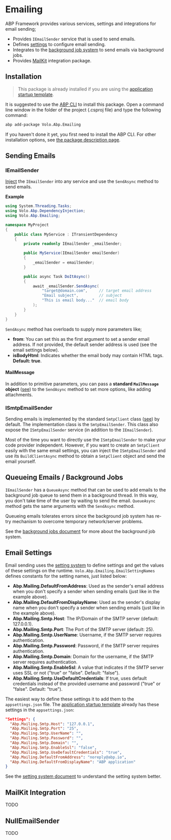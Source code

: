﻿# Emailing

ABP Framework provides various services, settings and integrations for email sending;

* Provides `IEmailSender` service that is used to send emails.
* Defines [settings](Settings.md) to configure email sending.
* Integrates to the [background job system](Background-Jobs.md) to send emails via background jobs.
* Provides [MailKit](https://github.com/jstedfast/MailKit) integration package.

## Installation

> This package is already installed if you are using the [application startup template](Startup-Templates/Application.md).

It is suggested to use the [ABP CLI](CLI.md) to install this package. Open a command line window in the folder of the project (.csproj file) and type the following command:

````bash
abp add-package Volo.Abp.Emailing
````

If you haven't done it yet, you first need to install the ABP CLI. For other installation options, see [the package description page](https://abp.io/package-detail/Volo.Abp.Emailing).

## Sending Emails

### IEmailSender

[Inject](Dependency-Injection.md) the `IEmailSender` into any service and use the `SendAsync` method to send emails.

**Example**

````csharp
using System.Threading.Tasks;
using Volo.Abp.DependencyInjection;
using Volo.Abp.Emailing;

namespace MyProject
{
    public class MyService : ITransientDependency
    {
        private readonly IEmailSender _emailSender;

        public MyService(IEmailSender emailSender)
        {
            _emailSender = emailSender;
        }

        public async Task DoItAsync()
        {
            await _emailSender.SendAsync(
                "target@domain.com",     // target email address
                "Email subject",         // subject
                "This is email body..."  // email body
            );
        }
    }
}
````

`SendAsync` method has overloads to supply more parameters like;

* **from**: You can set this as the first argument to set a sender email address. If not provided, the default sender address is used (see the email settings below).
* **isBodyHtml**: Indicates whether the email body may contain HTML tags. **Default: true**.

#### MailMessage

In addition to primitive parameters, you can pass a **standard `MailMessage` object** ([see](https://docs.microsoft.com/en-us/dotnet/api/system.net.mail.mailmessage)) to the `SendAsync` method to set more options, like adding attachments.

### ISmtpEmailSender

Sending emails is implemented by the standard `SmtpClient` class ([see](https://docs.microsoft.com/en-us/dotnet/api/system.net.mail.smtpclient)) by default. The implementation class is the `SmtpEmailSender`. This class also expose the `ISmtpEmailSender` service (in addition to the `IEmailSender`).

Most of the time you want to directly use the `ISmtpEmailSender` to make your code provider independent. However, if you want to create an `SmtpClient` easily with the same email settings, you can inject the `ISmtpEmailSender` and use its `BuildClientAsync` method to obtain a `SmtpClient` object and send the email yourself.

## Queueing Emails / Background Jobs

`IEmailSender` has a `QueueAsync` method that can be used to add emails to the background job queue to send them in a background thread. In this way, you don't take time of the user by waiting to send the email. `QueueAsync` method gets the same arguments with the `SendAsync` method.

Queueing emails tolerates errors since the background job system has re-try mechanism to overcome temporary network/server problems. 

See the [background jobs document](Background-Jobs.md) for more about the background job system.

## Email Settings

Email sending uses the [setting system](Settings.md) to define settings and get the values of these settings on the runtime. `Volo.Abp.Emailing.EmailSettingNames` defines constants for the setting names, just listed below:

* **Abp.Mailing.DefaultFromAddress**: Used as the sender's email address when you don't specify a sender when sending emails (just like in the example above).
* **Abp.Mailing.DefaultFromDisplayName**: Used as the sender's display name when you don't specify a sender when sending emails (just like in the example above).
* **Abp.Mailing.Smtp.Host**: The IP/Domain of the SMTP server (default: 127.0.0.1).
* **Abp.Mailing.Smtp.Port**: The Port of the SMTP server (default: 25).
* **Abp.Mailing.Smtp.UserName**: Username, if the SMTP server requires authentication.
* **Abp.Mailing.Smtp.Password**: Password, if the SMTP server requires authentication.
* **Abp.Mailing.Smtp.Domain**: Domain for the username, if the SMTP server requires authentication.
* **Abp.Mailing.Smtp.EnableSsl**: A value that indicates if the SMTP server uses SSL or not ("true" or "false". Default: "false").
* **Abp.Mailing.Smtp.UseDefaultCredentials**: If true, uses default credentials instead of the provided username and password ("true" or "false". Default: "true").

The easiest way to define these settings it to add them to the `appsettings.json` file. The [application startup template](Startup-Templates/Application.md) already has these settings in the `appsettings.json`:

````json
"Settings": {
  "Abp.Mailing.Smtp.Host": "127.0.0.1",
  "Abp.Mailing.Smtp.Port": "25",
  "Abp.Mailing.Smtp.UserName": "",
  "Abp.Mailing.Smtp.Password": "",
  "Abp.Mailing.Smtp.Domain": "",
  "Abp.Mailing.Smtp.EnableSsl": "false",
  "Abp.Mailing.Smtp.UseDefaultCredentials": "true",
  "Abp.Mailing.DefaultFromAddress": "noreply@abp.io",
  "Abp.Mailing.DefaultFromDisplayName": "ABP application"
}
````

See the [setting system document](Settings.md) to understand the setting system better.

## MailKit Integration

TODO

## NullEmailSender

TODO